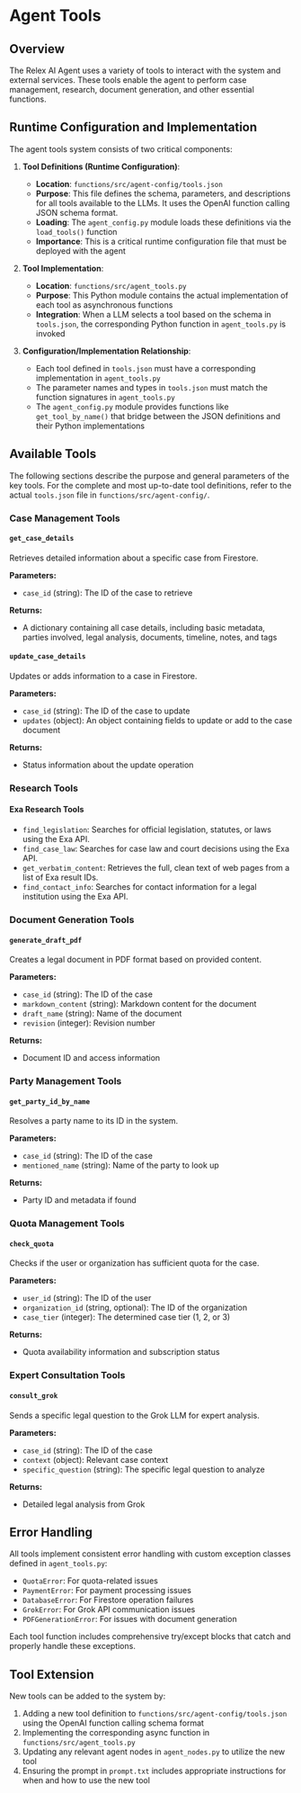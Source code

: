 # Agent Tools

## Overview

The Relex AI Agent uses a variety of tools to interact with the system and external services. These tools enable the agent to perform case management, research, document generation, and other essential functions.

## Runtime Configuration and Implementation

The agent tools system consists of two critical components:

1. **Tool Definitions (Runtime Configuration)**:
   - **Location**: `functions/src/agent-config/tools.json`
   - **Purpose**: This file defines the schema, parameters, and descriptions for all tools available to the LLMs. It uses the OpenAI function calling JSON schema format.
   - **Loading**: The `agent_config.py` module loads these definitions via the `load_tools()` function
   - **Importance**: This is a critical runtime configuration file that must be deployed with the agent

2. **Tool Implementation**:
   - **Location**: `functions/src/agent_tools.py`
   - **Purpose**: This Python module contains the actual implementation of each tool as asynchronous functions
   - **Integration**: When a LLM selects a tool based on the schema in `tools.json`, the corresponding Python function in `agent_tools.py` is invoked

3. **Configuration/Implementation Relationship**:
   - Each tool defined in `tools.json` must have a corresponding implementation in `agent_tools.py`
   - The parameter names and types in `tools.json` must match the function signatures in `agent_tools.py`
   - The `agent_config.py` module provides functions like `get_tool_by_name()` that bridge between the JSON definitions and their Python implementations

## Available Tools

The following sections describe the purpose and general parameters of the key tools. For the complete and most up-to-date tool definitions, refer to the actual `tools.json` file in `functions/src/agent-config/`.

### Case Management Tools

#### `get_case_details`

Retrieves detailed information about a specific case from Firestore.

**Parameters:**
- `case_id` (string): The ID of the case to retrieve

**Returns:**
- A dictionary containing all case details, including basic metadata, parties involved, legal analysis, documents, timeline, notes, and tags

#### `update_case_details`

Updates or adds information to a case in Firestore.

**Parameters:**
- `case_id` (string): The ID of the case to update
- `updates` (object): An object containing fields to update or add to the case document

**Returns:**
- Status information about the update operation

### Research Tools

#### Exa Research Tools

- `find_legislation`: Searches for official legislation, statutes, or laws using the Exa API.
- `find_case_law`: Searches for case law and court decisions using the Exa API.
- `get_verbatim_content`: Retrieves the full, clean text of web pages from a list of Exa result IDs.
- `find_contact_info`: Searches for contact information for a legal institution using the Exa API.

### Document Generation Tools

#### `generate_draft_pdf`

Creates a legal document in PDF format based on provided content.

**Parameters:**
- `case_id` (string): The ID of the case
- `markdown_content` (string): Markdown content for the document
- `draft_name` (string): Name of the document
- `revision` (integer): Revision number

**Returns:**
- Document ID and access information

### Party Management Tools

#### `get_party_id_by_name`

Resolves a party name to its ID in the system.

**Parameters:**
- `case_id` (string): The ID of the case
- `mentioned_name` (string): Name of the party to look up

**Returns:**
- Party ID and metadata if found

### Quota Management Tools

#### `check_quota`

Checks if the user or organization has sufficient quota for the case.

**Parameters:**
- `user_id` (string): The ID of the user
- `organization_id` (string, optional): The ID of the organization
- `case_tier` (integer): The determined case tier (1, 2, or 3)

**Returns:**
- Quota availability information and subscription status

### Expert Consultation Tools

#### `consult_grok`

Sends a specific legal question to the Grok LLM for expert analysis.

**Parameters:**
- `case_id` (string): The ID of the case
- `context` (object): Relevant case context
- `specific_question` (string): The specific legal question to analyze

**Returns:**
- Detailed legal analysis from Grok

## Error Handling

All tools implement consistent error handling with custom exception classes defined in `agent_tools.py`:

- `QuotaError`: For quota-related issues
- `PaymentError`: For payment processing issues
- `DatabaseError`: For Firestore operation failures
- `GrokError`: For Grok API communication issues
- `PDFGenerationError`: For issues with document generation

Each tool function includes comprehensive try/except blocks that catch and properly handle these exceptions.

## Tool Extension

New tools can be added to the system by:

1. Adding a new tool definition to `functions/src/agent-config/tools.json` using the OpenAI function calling schema format
2. Implementing the corresponding async function in `functions/src/agent_tools.py`
3. Updating any relevant agent nodes in `agent_nodes.py` to utilize the new tool
4. Ensuring the prompt in `prompt.txt` includes appropriate instructions for when and how to use the new tool 